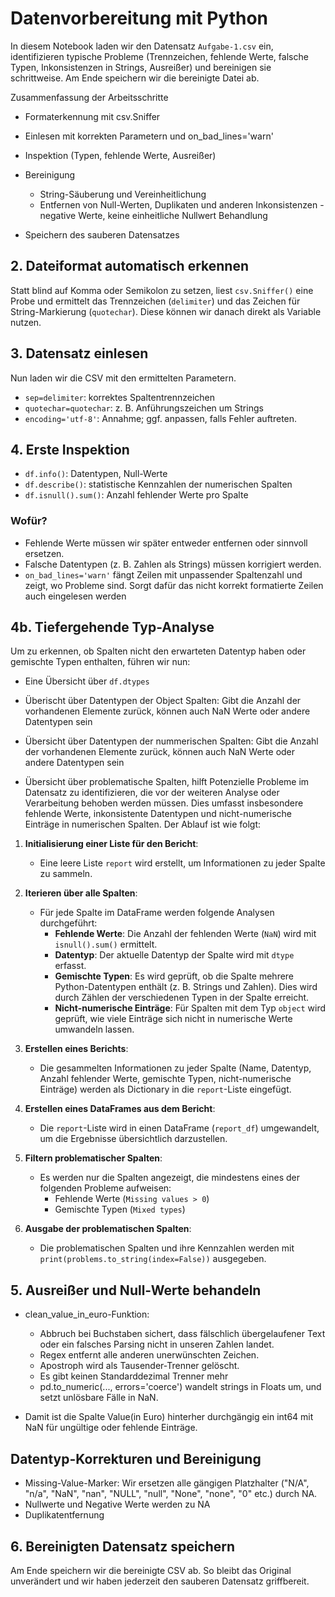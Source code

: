 # Datenvorbereitung mit Python

In diesem Notebook laden wir den Datensatz `Aufgabe-1.csv` ein, identifizieren typische Probleme (Trennzeichen, fehlende Werte, falsche Typen, Inkonsistenzen in Strings, Ausreißer) und bereinigen sie schrittweise. Am Ende speichern wir die bereinigte Datei ab.



Zusammenfassung der Arbeitsschritte

- Format­erkennung mit csv.Sniffer
- Einlesen mit korrekten Parametern und on_bad_lines='warn'

- Inspektion (Typen, fehlende Werte, Ausreißer)
- Bereinigung
  - String-Säuberung und Vereinheitlichung
  - Entfernen von Null-Werten, Duplikaten und anderen Inkonsistenzen - negative Werte, keine einheitliche Nullwert Behandlung 

- Speichern des sauberen Datensatzes


## 2. Dateiformat automatisch erkennen

Statt blind auf Komma oder Semikolon zu setzen, liest `csv.Sniffer()` eine Probe und ermittelt das Trennzeichen (`delimiter`) und das Zeichen für String-Markierung (`quotechar`). Diese können wir danach direkt als Variable nutzen. 



## 3. Datensatz einlesen

Nun laden wir die CSV mit den ermittelten Parametern.  
- `sep=delimiter`: korrektes Spaltentrennzeichen  
- `quotechar=quotechar`: z. B. Anführungszeichen um Strings  
- `encoding='utf-8'`: Annahme; ggf. anpassen, falls Fehler auftreten.



## 4. Erste Inspektion

- `df.info()`: Datentypen, Null-Werte  
- `df.describe()`: statistische Kennzahlen der numerischen Spalten  
- `df.isnull().sum()`: Anzahl fehlender Werte pro Spalte  

### Wofür?

- Fehlende Werte müssen wir später entweder entfernen oder sinnvoll ersetzen.
- Falsche Datentypen (z. B. Zahlen als Strings) müssen korrigiert werden.
- `on_bad_lines='warn'` fängt Zeilen mit unpassender Spaltenzahl und zeigt, wo Probleme sind. Sorgt dafür das nicht korrekt formatierte Zeilen auch eingelesen werden


## 4b. Tiefergehende Typ-Analyse

Um zu erkennen, ob Spalten nicht den erwarteten Datentyp haben oder gemischte Typen enthalten, führen wir nun:

- Eine Übersicht über `df.dtypes`
- Überischt über Datentypen der Object Spalten: Gibt die Anzahl der vorhandenen Elemente zurück, können auch NaN Werte oder andere Datentypen sein
- Übersicht über Datentypen der nummerischen Spalten: Gibt die Anzahl der vorhandenen Elemente zurück, können auch NaN Werte oder andere Datentypen sein

- Übersicht über problematische Spalten, hilft Potenzielle Probleme im Datensatz zu identifizieren, die vor der weiteren Analyse oder Verarbeitung behoben werden müssen. Dies umfasst insbesondere fehlende Werte, inkonsistente Datentypen und nicht-numerische Einträge in numerischen Spalten. 
Der Ablauf ist wie folgt:

1. **Initialisierung einer Liste für den Bericht**:
   - Eine leere Liste `report` wird erstellt, um Informationen zu jeder Spalte zu sammeln.

2. **Iterieren über alle Spalten**:
   - Für jede Spalte im DataFrame werden folgende Analysen durchgeführt:
     - **Fehlende Werte**: Die Anzahl der fehlenden Werte (`NaN`) wird mit `isnull().sum()` ermittelt.
     - **Datentyp**: Der aktuelle Datentyp der Spalte wird mit `dtype` erfasst.
     - **Gemischte Typen**: Es wird geprüft, ob die Spalte mehrere Python-Datentypen enthält (z. B. Strings und Zahlen). Dies wird durch Zählen der verschiedenen Typen in der Spalte erreicht.
     - **Nicht-numerische Einträge**: Für Spalten mit dem Typ `object` wird geprüft, wie viele Einträge sich nicht in numerische Werte umwandeln lassen.

3. **Erstellen eines Berichts**:
   - Die gesammelten Informationen zu jeder Spalte (Name, Datentyp, Anzahl fehlender Werte, gemischte Typen, nicht-numerische Einträge) werden als Dictionary in die `report`-Liste eingefügt.

4. **Erstellen eines DataFrames aus dem Bericht**:
   - Die `report`-Liste wird in einen DataFrame (`report_df`) umgewandelt, um die Ergebnisse übersichtlich darzustellen.

5. **Filtern problematischer Spalten**:
   - Es werden nur die Spalten angezeigt, die mindestens eines der folgenden Probleme aufweisen:
     - Fehlende Werte (`Missing values > 0`)
     - Gemischte Typen (`Mixed types`)

6. **Ausgabe der problematischen Spalten**:
   - Die problematischen Spalten und ihre Kennzahlen werden mit `print(problems.to_string(index=False))` ausgegeben.



## 5. Ausreißer und Null-Werte behandeln

- clean_value_in_euro-Funktion:
  - Abbruch bei Buchstaben sichert, dass fälschlich übergelaufener Text oder ein falsches Parsing nicht in unseren Zahlen landet.
  - Regex entfernt alle anderen unerwünschten Zeichen.
  - Apostroph wird als Tausender-Trenner gelöscht.
  - Es gibt keinen Standarddezimal Trenner mehr  
  - pd.to_numeric(..., errors='coerce') wandelt strings in Floats um, und setzt unlösbare Fälle in NaN.

- Damit ist die Spalte Value(in Euro) hinterher durchgängig ein int64 mit NaN für ungültige oder fehlende Einträge.



## Datentyp-Korrekturen und Bereinigung

- Missing-Value-Marker: Wir ersetzen alle gängigen Platzhalter ("N/A", "n/a", "NaN", "nan", "NULL", "null", "None", "none", "0" etc.) durch NA.
- Nullwerte und Negative Werte werden zu NA
- Duplikatentfernung 



## 6. Bereinigten Datensatz speichern

Am Ende speichern wir die bereinigte CSV ab. So bleibt das Original unverändert und wir haben jederzeit den sauberen Datensatz griffbereit.
